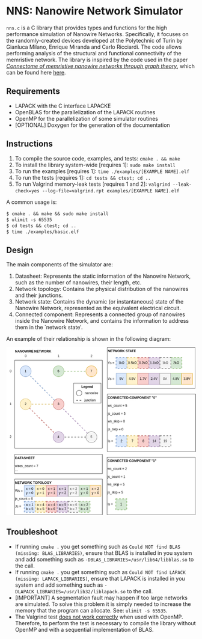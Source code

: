 # NNS: Nanowire Network Simulator

`nns.c` is a C library that provides types and functions for the high performance simulation of Nanowire Networks.
Specifically, it focuses on the randomly-created devices developed at the Polytechnic of Turin by Gianluca Milano, Enrique Miranda and Carlo Ricciardi.
The code allows performing analysis of the structural and functional connectivity of the memristive network.
The library is inspired by the code used in the paper [_Connectome of memristive nanowire networks through graph theory_](https://doi.org/10.1016/j.neunet.2022.02.022), which can be found here [here](https://github.com/MilanoGianluca/Memristive_Nanowire_Networks_Connectome).

## Requirements
- LAPACK with the C interface LAPACKE
- OpenBLAS for the parallelization of the LAPACK routines
- OpenMP for the parallelization of some simulator routines
- [OPTIONAL] Doxygen for the generation of the documentation

## Instructions
1. To compile the source code, examples, and tests: `cmake . && make`</br>
2. To install the library system-wide [requires 1]: `sudo make install`</br>
3. To run the examples [requires 1]: `time ./examples/[EXAMPLE NAME].elf`</br>
4. To run the tests [requires 1]: `cd tests && ctest; cd ..`</br>
5. To run Valgrind memory-leak tests [requires 1 and 2]: `valgrind --leak-check=yes --log-file=valgrind.rpt examples/[EXAMPLE NAME].elf`</br>

A common usage is:
```
$ cmake . && make && sudo make install
$ ulimit -s 65535
$ cd tests && ctest; cd ..
$ time ./examples/basic.elf
```

## Design

The main components of the simulator are:
1. Datasheet: Represents the static information of the Nanowire Network, such as the number of nanowires, their length, etc.
2. Network topology: Contains the physical distribution of the nanowires and their junctions.
3. Network state: Contains the dynamic (or instantaneous) state of the Nanowire Network, represented as the equivalent electrical circuit.
4. Connected component: Represents a connected group of nanowires inside the Nanowire Network, and contains the information to address them in the `network state'.

An example of their relationship is shown in the following diagram:

![Structural design of the simulator data](structure.drawio.png)

## Troubleshoot
- If running `cmake .` you get something such as `Could NOT find BLAS (missing: BLAS_LIBRARIES)`, ensure that BLAS is installed in you system and add something such as `-DBLAS_LIBRARIES=/usr/lib64/libblas.so` to the call.
- If running `cmake .` you get something such as `Could NOT find LAPACK (missing: LAPACK_LIBRARIES)`, ensure that LAPACK is installed in you system and add something such as `-DLAPACK_LIBRARIES=/usr/lib32/liblapack.so` to the call.
- [IMPORTANT] A segmentation fault may happen if too large networks are simulated. To solve this problem it is simply needed to increase the memory that the program can allocate. See: `ulimit -s 65535`.
- The Valgrind test [does not work correctly](https://medium.com/@auraham/pseudo-memory-leaks-when-using-openmp-11a383cc4cf9) when used with OpenMP. Therefore, to perform the test is necessary to compile the library without OpenMP and with a sequential implementation of BLAS.

